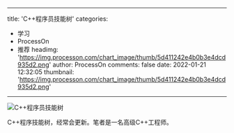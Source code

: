 
---
title: 'C++程序员技能树'
categories: 
 - 学习
 - ProcessOn
 - 推荐
headimg: 'https://img.processon.com/chart_image/thumb/5d411242e4b0b3e4dcd935d2.png'
author: ProcessOn
comments: false
date: 2022-01-21 12:32:05
thumbnail: 'https://img.processon.com/chart_image/thumb/5d411242e4b0b3e4dcd935d2.png'
---

<div>   
<img class="thumb" alt="C++程序员技能树" src="https://img.processon.com/chart_image/thumb/5d411242e4b0b3e4dcd935d2.png" referrerpolicy="no-referrer">
<p>C++程序技能树，经常会更新。笔者是一名高级C++工程师。</p>  
</div>
            